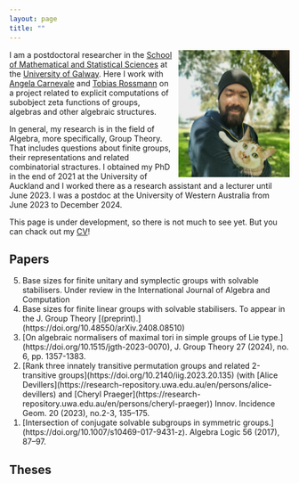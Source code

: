 ```yaml
---
layout: page
title: ""
---
```


<img align="right"  style="margin-left: 10px;" src="photoanton.jpg" width="200">


I am a postdoctoral researcher in the [School of Mathematical and Statistical Sciences](https://www.universityofgalway.ie/science/school-of-maths/) at the [University of Galway](https://www.universityofgalway.ie/). Here I work with [Angela Carnevale](https://angelacarnevale.github.io/) and [Tobias Rossmann](https://torossmann.github.io/)  on a project related to explicit computations of subobject zeta functions of groups, algebras and other algebraic structures. 

In general, my research is in the field of Algebra, more specifically, Group Theory. That includes questions about finite groups, their representations and related combinatorial stractures. I obtained my PhD in the end of 2021 at the University of Auckland and I worked there as a research assistant and a lecturer until June 2023. I was a postdoc at the University of Western Australia from June 2023 to December 2024. 

This page is under development, so there is not much to see yet. But you can chack out my [CV](antonCV.pdf)!

## Papers
<ol reversed>
<li> Base sizes for finite unitary and symplectic groups with solvable stabilisers. Under review in the International Journal of Algebra and Computation </li>
<li> Base sizes for finite linear groups with solvable stabilisers. To appear in the J. Group Theory [(preprint).](https://doi.org/10.48550/arXiv.2408.08510) </li>
<li> [On algebraic normalisers of maximal tori in simple groups of Lie type.](https://doi.org/10.1515/jgth-2023-0070), J. Group Theory 27 (2024), no. 6, pp. 1357-1383. </li> 
<li> [Rank three innately transitive permutation groups and related 2-transitive groups](https://doi.org/10.2140/iig.2023.20.135) (with [Alice Devillers](https://research-repository.uwa.edu.au/en/persons/alice-devillers) and [Cheryl Praeger](https://research-repository.uwa.edu.au/en/persons/cheryl-praeger)) Innov. Incidence Geom. 20 (2023), no.2-3, 135–175. </li> 
<li> [Intersection of conjugate solvable subgroups in symmetric groups.](https://doi.org/10.1007/s10469-017-9431-z).
Algebra Logic 56 (2017), 87–97. </li>
</ol>


## Theses

